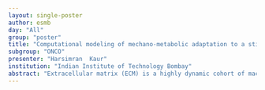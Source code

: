 ```yaml
---
layout: single-poster
author: esmb
day: "All"
group: "poster"
title: "Computational modeling of mechano-metabolic adaptation to a stiff microenvironment in Cancer cells"
subgroup: "ONCO"
presenter: "Harsimran  Kaur"
institution: "Indian Institute of Technology Bombay"
abstract: "Extracellular matrix (ECM) is a highly dynamic cohort of macromolecules present in the cellular microenvironment that regulates cellular behavior chemically and mechanically. Numerous studies have demonstrated the effect of mechanical cues on cellular differentiation and morphology. These studies also highlight the imperative role of ECM in the activation of specific signaling pathways through which ECM influences cellular behavior. Continuous remodeling of the Tumor microenvironment, which also includes ECM stiffening, has emerged as a prominent hallmark of poor disease prognosis and cancer metastasis. In addition to that, cancer cells are also known for their highly reprogrammed metabolism. The objective of this study was to establish a relationship between increased stiffness of tumor microenvironment and metabolism in cancer cells. A deterministic analytical model has been constructed to demonstrate the mechanoadaptation of metabolism in cancer cells. This mathematical model shows that increased stiffness has a positive effect on HIF1α accumulation under hypoxia. As HIF1α promotes the Warburg effect, this result highlights the potential link between Tumor mechanics and metabolism."
---
```

